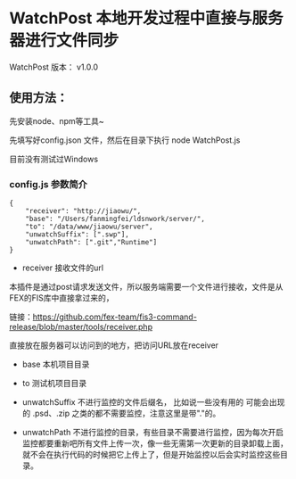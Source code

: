# WatchPost 本地开发过程中直接与服务器进行文件同步

WatchPost
版本： v1.0.0

## 使用方法：

先安装node、npm等工具~

先填写好config.json 文件，然后在目录下执行 node WatchPost.js

目前没有测试过Windows


### config.js 参数简介

    {
        "receiver": "http://jiaowu/",
        "base": "/Users/fanmingfei/ldsnwork/server/",
        "to": "/data/www/jiaowu/server",
        "unwatchSuffix": [".swp"],
        "unwatchPath": [".git","Runtime"]
    }


* receiver 接收文件的url

本插件是通过post请求发送文件，所以服务端需要一个文件进行接收，文件是从FEX的FIS库中直接拿过来的，

链接：<https://github.com/fex-team/fis3-command-release/blob/master/tools/receiver.php>

直接放在服务器可以访问到的地方，把访问URL放在receiver

* base 本机项目目录

* to 测试机项目目录

* unwatchSuffix 不进行监控的文件后缀名， 比如说一些没有用的 可能会出现的 .psd、.zip 之类的都不需要监控，注意这里是带"."的。

* unwatchPath 不进行监控的目录，有些目录不需要进行监控，因为每次开启监控都要重新吧所有文件上传一次，像一些无需第一次更新的目录卸载上面，就不会在执行代码的时候把它上传上了，但是开始监控以后会实时监控这些目录。


